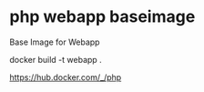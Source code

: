 # php webapp baseimage
Base Image for Webapp

docker build -t webapp .

https://hub.docker.com/_/php

